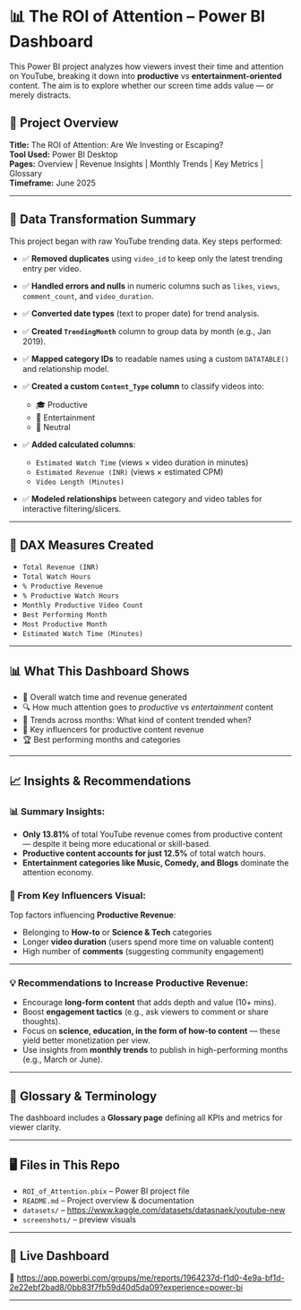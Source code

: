 # 📊 The ROI of Attention – Power BI Dashboard

This Power BI project analyzes how viewers invest their time and attention on YouTube, breaking it down into **productive** vs **entertainment-oriented** content. The aim is to explore whether our screen time adds value — or merely distracts.

## 🧠 Project Overview
**Title:** The ROI of Attention: Are We Investing or Escaping?  
**Tool Used:** Power BI Desktop  
**Pages:** Overview | Revenue Insights | Monthly Trends | Key Metrics | Glossary  
**Timeframe:** June 2025  

---

## 🔧 Data Transformation Summary

This project began with raw YouTube trending data. Key steps performed:

- ✅ **Removed duplicates** using `video_id` to keep only the latest trending entry per video.
- ✅ **Handled errors and nulls** in numeric columns such as `likes`, `views`, `comment_count`, and `video_duration`.
- ✅ **Converted date types** (text to proper date) for trend analysis.
- ✅ **Created `TrendingMonth`** column to group data by month (e.g., Jan 2019).
- ✅ **Mapped category IDs** to readable names using a custom `DATATABLE()` and relationship model.
- ✅ **Created a custom `Content_Type` column** to classify videos into:
  - 🎓 Productive
  - 🎥 Entertainment
  - 🤝 Neutral

- ✅ **Added calculated columns**:
  - `Estimated Watch Time` (views × video duration in minutes)
  - `Estimated Revenue (INR)` (views × estimated CPM)
  - `Video Length (Minutes)`

- ✅ **Modeled relationships** between category and video tables for interactive filtering/slicers.

---

## 📐 DAX Measures Created

- `Total Revenue (INR)`
- `Total Watch Hours`
- `% Productive Revenue`
- `% Productive Watch Hours`
- `Monthly Productive Video Count`
- `Best Performing Month`
- `Most Productive Month`
- `Estimated Watch Time (Minutes)`

---

## 📊 What This Dashboard Shows

- 🧾 Overall watch time and revenue generated
- 🔍 How much attention goes to *productive* vs *entertainment* content
- 📅 Trends across months: What kind of content trended when?
- 🧠 Key influencers for productive content revenue
- 🏆 Best performing months and categories

---
## 📈 Insights & Recommendations

### 📊 Summary Insights:

- **Only 13.81%** of total YouTube revenue comes from productive content — despite it being more educational or skill-based.
- **Productive content accounts for just 12.5%** of total watch hours.
- **Entertainment categories like Music, Comedy, and Blogs** dominate the attention economy.

### 🔎 From Key Influencers Visual:

Top factors influencing **Productive Revenue**:
- Belonging to **How-to** or **Science & Tech** categories
- Longer **video duration** (users spend more time on valuable content)
- High number of **comments** (suggesting community engagement)

---

### 💡 Recommendations to Increase Productive Revenue:

- Encourage **long-form content** that adds depth and value (10+ mins).
- Boost **engagement tactics** (e.g., ask viewers to comment or share thoughts).
- Focus on **science, education, in the form of how-to content** — these yield better monetization per view.
- Use insights from **monthly trends** to publish in high-performing months (e.g., March or June).

---

## 📘 Glossary & Terminology

The dashboard includes a **Glossary page** defining all KPIs and metrics for viewer clarity.

---

## 🖥️ Files in This Repo

- `ROI_of_Attention.pbix` – Power BI project file
- `README.md` – Project overview & documentation
- `datasets/` – https://www.kaggle.com/datasets/datasnaek/youtube-new
- `screenshots/` – preview visuals

---

## 📍 Live Dashboard

🔗 https://app.powerbi.com/groups/me/reports/1964237d-f1d0-4e9a-bf1d-2e22ebf2bad8/0bb83f7fb59d40d5da09?experience=power-bi

---
